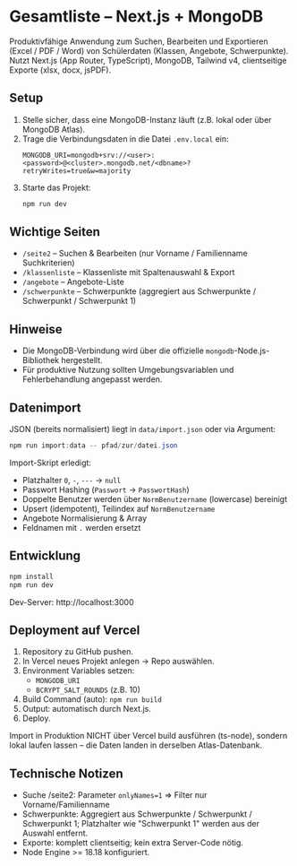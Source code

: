 # Gesamtliste – Next.js + MongoDB

Produktivfähige Anwendung zum Suchen, Bearbeiten und Exportieren (Excel / PDF / Word) von Schülerdaten (Klassen, Angebote, Schwerpunkte). Nutzt Next.js (App Router, TypeScript), MongoDB, Tailwind v4, clientseitige Exporte (xlsx, docx, jsPDF).

## Setup

1. Stelle sicher, dass eine MongoDB-Instanz läuft (z.B. lokal oder über MongoDB Atlas).
2. Trage die Verbindungsdaten in die Datei `.env.local` ein:
	```env
	MONGODB_URI=mongodb+srv://<user>:<password>@<cluster>.mongodb.net/<dbname>?retryWrites=true&w=majority
	```
3. Starte das Projekt:
	```powershell
	npm run dev
	```

## Wichtige Seiten
- `/seite2` – Suchen & Bearbeiten (nur Vorname / Familienname Suchkriterien)
- `/klassenliste` – Klassenliste mit Spaltenauswahl & Export
- `/angebote` – Angebote-Liste
- `/schwerpunkte` – Schwerpunkte (aggregiert aus Schwerpunkte / Schwerpunkt / Schwerpunkt 1)

## Hinweise
- Die MongoDB-Verbindung wird über die offizielle `mongodb`-Node.js-Bibliothek hergestellt.
- Für produktive Nutzung sollten Umgebungsvariablen und Fehlerbehandlung angepasst werden.

## Datenimport
JSON (bereits normalisiert) liegt in `data/import.json` oder via Argument:
```powershell
npm run import:data -- pfad/zur/datei.json
```
Import-Skript erledigt:
- Platzhalter `0`, `-`, `---` -> `null`
- Passwort Hashing (`Passwort` -> `PasswortHash`)
- Doppelte Benutzer werden über `NormBenutzername` (lowercase) bereinigt
- Upsert (idempotent), Teilindex auf `NormBenutzername`
- Angebote Normalisierung & Array
- Feldnamen mit `.` werden ersetzt

## Entwicklung
```powershell
npm install
npm run dev
```
Dev-Server: http://localhost:3000

## Deployment auf Vercel
1. Repository zu GitHub pushen.
2. In Vercel neues Projekt anlegen -> Repo auswählen.
3. Environment Variables setzen:
	- `MONGODB_URI`
	- `BCRYPT_SALT_ROUNDS` (z.B. 10)
4. Build Command (auto): `npm run build`
5. Output: automatisch durch Next.js.
6. Deploy.

Import in Produktion NICHT über Vercel build ausführen (ts-node), sondern lokal laufen lassen – die Daten landen in derselben Atlas-Datenbank.

## Technische Notizen
- Suche /seite2: Parameter `onlyNames=1` => Filter nur Vorname/Familienname
- Schwerpunkte: Aggregiert aus Schwerpunkte / Schwerpunkt / Schwerpunkt 1; Platzhalter wie "Schwerpunkt 1" werden aus der Auswahl entfernt.
- Exporte: komplett clientseitig; kein extra Server-Code nötig.
- Node Engine >= 18.18 konfiguriert.
